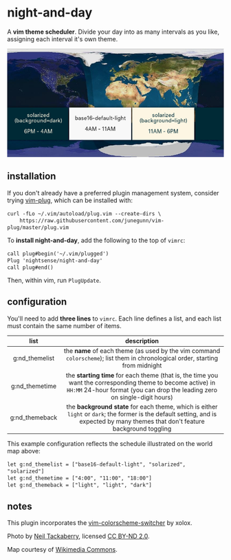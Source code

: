 # night-and-day

A **vim theme scheduler**. Divide your day into as many intervals as you like, assigning each interval it's own theme.

![](map.jpg)

## installation

If you don't already have a preferred plugin management system, consider trying [vim-plug](https://github.com/junegunn/vim-plug), which can be installed with:

~~~
curl -fLo ~/.vim/autoload/plug.vim --create-dirs \
    https://raw.githubusercontent.com/junegunn/vim-plug/master/plug.vim
~~~

To **install night-and-day**, add the following to the top of `vimrc`:

~~~
call plug#begin('~/.vim/plugged')
Plug 'nightsense/night-and-day'
call plug#end()
~~~

Then, within vim, run `PlugUpdate`.

## configuration

You'll need to add **three lines** to `vimrc`. Each line defines a list, and each list must contain the same number of items.

list           | description
:-------------:|:----------:
g:nd_themelist | the **name** of each theme (as used by the vim command `colorscheme`); list them in chronological order, starting from midnight
g:nd_themetime | the **starting time** for each theme (that is, the time you want the corresponding theme to become active) in `HH:MM` 24-hour format (you can drop the leading zero on single-digit hours)
g:nd_themeback | the **background state** for each theme, which is either `light` or `dark`; the former is the default setting, and is expected by many themes that don't feature background toggling

This example configuration reflects the schedule illustrated on the world map above:

```
let g:nd_themelist = ["base16-default-light", "solarized", "solarized"]
let g:nd_themetime = ["4:00", "11:00", "18:00"]
let g:nd_themeback = ["light", "light", "dark"]
```

## notes

This plugin incorporates the [vim-colorscheme-switcher](https://github.com/xolox/vim-colorscheme-switcher) by xolox.

Photo by [Neil Tackaberry](https://www.flickr.com/photos/23629083@N03/6904426431), licensed [CC BY-ND 2.0](https://creativecommons.org/licenses/by-nd/2.0/).

Map courtesy of [Wikimedia Commons](https://commons.wikimedia.org/wiki/File:Daylight_Map,_nonscientific_(0900_UTC).jpg).

